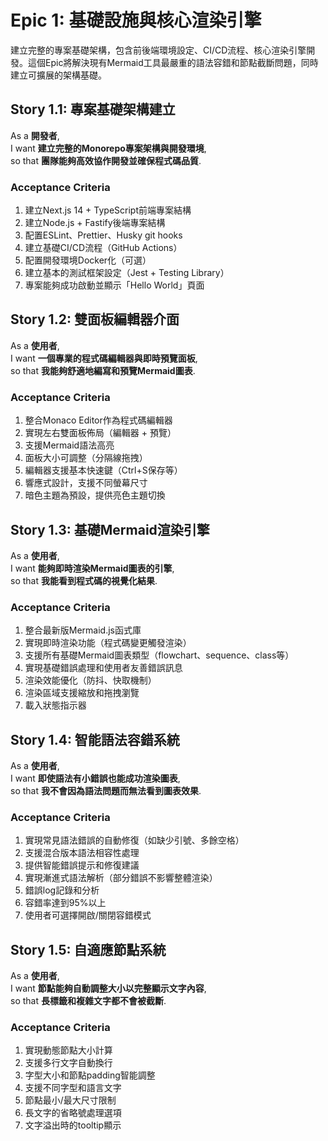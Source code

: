 # Epic 1: 基礎設施與核心渲染引擎

建立完整的專案基礎架構，包含前後端環境設定、CI/CD流程、核心渲染引擎開發。這個Epic將解決現有Mermaid工具最嚴重的語法容錯和節點截斷問題，同時建立可擴展的架構基礎。

## Story 1.1: 專案基礎架構建立

As a **開發者**,  
I want **建立完整的Monorepo專案架構與開發環境**,  
so that **團隊能夠高效協作開發並確保程式碼品質**.

### Acceptance Criteria
1. 建立Next.js 14 + TypeScript前端專案結構
2. 建立Node.js + Fastify後端專案結構
3. 配置ESLint、Prettier、Husky git hooks
4. 建立基礎CI/CD流程（GitHub Actions）
5. 配置開發環境Docker化（可選）
6. 建立基本的測試框架設定（Jest + Testing Library）
7. 專案能夠成功啟動並顯示「Hello World」頁面

## Story 1.2: 雙面板編輯器介面

As a **使用者**,  
I want **一個專業的程式碼編輯器與即時預覽面板**,  
so that **我能夠舒適地編寫和預覽Mermaid圖表**.

### Acceptance Criteria
1. 整合Monaco Editor作為程式碼編輯器
2. 實現左右雙面板佈局（編輯器 + 預覽）
3. 支援Mermaid語法高亮
4. 面板大小可調整（分隔線拖拽）
5. 編輯器支援基本快速鍵（Ctrl+S保存等）
6. 響應式設計，支援不同螢幕尺寸
7. 暗色主題為預設，提供亮色主題切換

## Story 1.3: 基礎Mermaid渲染引擎

As a **使用者**,  
I want **能夠即時渲染Mermaid圖表的引擎**,  
so that **我能看到程式碼的視覺化結果**.

### Acceptance Criteria
1. 整合最新版Mermaid.js函式庫
2. 實現即時渲染功能（程式碼變更觸發渲染）
3. 支援所有基礎Mermaid圖表類型（flowchart、sequence、class等）
4. 實現基礎錯誤處理和使用者友善錯誤訊息
5. 渲染效能優化（防抖、快取機制）
6. 渲染區域支援縮放和拖拽瀏覽
7. 載入狀態指示器

## Story 1.4: 智能語法容錯系統

As a **使用者**,  
I want **即使語法有小錯誤也能成功渲染圖表**,  
so that **我不會因為語法問題而無法看到圖表效果**.

### Acceptance Criteria
1. 實現常見語法錯誤的自動修復（如缺少引號、多餘空格）
2. 支援混合版本語法相容性處理
3. 提供智能錯誤提示和修復建議
4. 實現漸進式語法解析（部分錯誤不影響整體渲染）
5. 錯誤log記錄和分析
6. 容錯率達到95%以上
7. 使用者可選擇開啟/關閉容錯模式

## Story 1.5: 自適應節點系統

As a **使用者**,  
I want **節點能夠自動調整大小以完整顯示文字內容**,  
so that **長標籤和複雜文字都不會被截斷**.

### Acceptance Criteria
1. 實現動態節點大小計算
2. 支援多行文字自動換行
3. 字型大小和節點padding智能調整
4. 支援不同字型和語言文字
5. 節點最小/最大尺寸限制
6. 長文字的省略號處理選項
7. 文字溢出時的tooltip顯示
